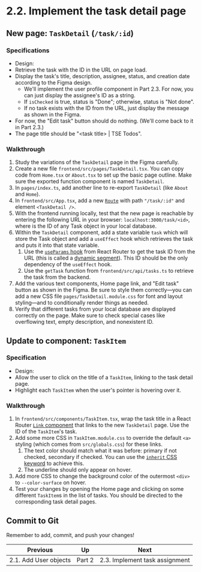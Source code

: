 # 2.2. Implement the task detail page

## New page: `TaskDetail` (`/task/:id`)

### Specifications

- Design:
- Retrieve the task with the ID in the URL on page load.
- Display the task's title, description, assignee, status, and creation date according to the Figma design.
  - We'll implement the user profile component in Part 2.3. For now, you can just display the assignee's ID as a string.
  - If `isChecked` is true, status is "Done"; otherwise, status is "Not done".
  - If no task exists with the ID from the URL, just display the message as shown in the Figma.
- For now, the "Edit task" button should do nothing. (We'll come back to it in Part 2.3.)
- The page title should be "&lt;task title&gt; | TSE Todos".

### Walkthrough

1. Study the variations of the `TaskDetail` page in the Figma carefully.
2. Create a new file `frontend/src/pages/TaskDetail.tsx`. You can copy code from `Home.tsx` or `About.tsx` to set up the basic page outline. Make sure the exported function component is named `TaskDetail`.
3. In `pages/index.ts`, add another line to re-export `TaskDetail` (like `About` and `Home`).
4. In `frontend/src/App.tsx`, add a new [`Route`](https://reactrouter.com/en/main/route/route) with path `"/task/:id"` and element `<TaskDetail />`.
5. With the frontend running locally, test that the new page is reachable by entering the following URL in your browser: `localhost:3000/task/<id>`, where <id> is the ID of any Task object in your local database.
6. Within the `TaskDetail` component, add a state variable `task` which will store the Task object and add a `useEffect` hook which retrieves the task and puts it into that state variable.
   1. Use the [`useParams` hook](https://reactrouter.com/en/main/hooks/use-params) from React Router to get the task ID from the URL (this is called a [dynamic segment](https://reactrouter.com/en/main/route/route#dynamic-segments)). This ID should be the only dependency of the `useEffect` hook.
   2. Use the `getTask` function from `frontend/src/api/tasks.ts` to retrieve the task from the backend.
7. Add the various text components, Home page link, and "Edit task" button as shown in the Figma. Be sure to style them correctly—you can add a new CSS file `pages/TaskDetail.module.css` for font and layout styling—and to conditionally render things as needed.
8. Verify that different tasks from your local database are displayed correctly on the page. Make sure to check special cases like overflowing text, empty description, and nonexistent ID.

## Update to component: `TaskItem`

### Specification

- Design:
- Allow the user to click on the title of a `TaskItem`, linking to the task detail page.
- Highlight each `TaskItem` when the user's pointer is hovering over it.

### Walkthrough

1. In `frontend/src/components/TaskItem.tsx`, wrap the task title in a React Router [`Link` component](https://reactrouter.com/en/main/components/link) that links to the new `TaskDetail` page. Use the ID of the `TaskItem`'s task.
2. Add some more CSS in `TaskItem.module.css` to override the default `<a>` styling (which comes from `src/globals.css`) for these links.
   1. The text color should match what it was before: primary if not checked, secondary if checked. You can use the [`inherit` CSS keyword](https://developer.mozilla.org/en-US/docs/Web/CSS/inherit) to achieve this.
   2. The underline should only appear on hover.
3. Add more CSS to change the background color of the outermost `<div>` to `--color-surface` on hover.
4. Test your changes by opening the Home page and clicking on some different `TaskItem`s in the list of tasks. You should be directed to the corresponding task detail pages.

## Commit to Git

Remember to add, commit, and push your changes!

| Previous              | Up     | Next                           |
| --------------------- | ------ | ------------------------------ |
| 2.1. Add User objects | Part 2 | 2.3. Implement task assignment |
